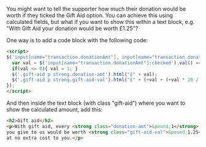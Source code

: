 You might want to tell the supporter how much their donation would be worth if they ticked the Gift Aid option. You can achieve this using calculated fields, but what if you want to show this within a text block, e.g. "With Gift Aid your donation would be worth £1.25"?

One way is to add a code block with the following code:

```html
<script>
$('input[name="transaction.donationAmt"], input[name="transaction.donationAmt.other"]').change(function(){
  var val = $('input[name="transaction.donationAmt"]:checked').val() == "Other" ? $('input[name="transaction.donationAmt.other"]').val() : $('input[name="transaction.donationAmt"]:checked').val();
  if(val <= 0){ val = 1; }
  $('.gift-aid p strong.donation-amt').html("£" + val);
  $('.gift-aid p strong.gift-aid-val').html("£" + (+val + (+val * 20 / 80)).toFixed(2));
});
</script>
```

And then inside the text block (with class "gift-aid") where you want to show the calculated amount, add this:

```html
<h2>Gift aid</h2>
<p>With gift aid, every <strong class="donation-amt">&pound;1</strong> 
you give to us would be worth <strong class="gift-aid-val">&pound;1.25</strong> 
at no extra cost to you.</p>
```
